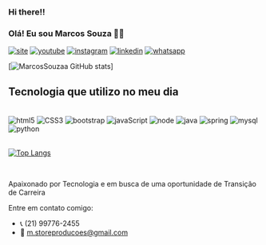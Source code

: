 ### Hi there!!

### Olá! Eu sou Marcos Souza ✋🏿


[![site](https://img.shields.io/badge/visite-site-76B900?style=for-the-badge&logo=nvidia&logoColor=white)](https://statuslinegrafica.cliccard.info/)
[![youtube](https://img.shields.io/badge/YouTube-FF0000?style=for-the-badge&logo=youtube&logoColor=white)]( https://www.youtube.com/channel/UCtDBYUn1GP85u9BCNcpX6Bg)
[![instagram](https://img.shields.io/badge/Instagram-E4405F?style=for-the-badge&logo=instagram&logoColor=white)](https://www.instagram.com/statuslinegrafica/)
[![linkedin](https://img.shields.io/badge/LinkedIn-0077B5?style=for-the-badge&logo=linkedin&logoColor=white)](https://www.linkedin.com/in/marcosantoniosouza)
[![whatsapp](https://img.shields.io/badge/WhatsApp-25D366?style=for-the-badge&logo=whatsapp&logoColor=white)](https://api.whatsapp.com/send?phone=5521997762455&text=Ol%C3%A1%2C%20gostaria%20de%20saber%20mais%20sobre%20produtos%20digitais!)

[![MarcosSouzaa GitHub stats](https://github-readme-stats.vercel.app/api?username=MarcosSouzaa&show_icons=true&theme=radical)]

## Tecnologia que utilizo no meu dia

<div style="dysplay: inline_block"></br>
   <img align="center" alt="html5" src="https://img.shields.io/badge/HTML5-E34F26?style=for-the-badge&logo=html5&logoColor=white" /> 
   <img align="center" alt="CSS3" src=https://img.shields.io/badge/CSS3-563D7C?style=for-the-badge&logo=css3&logoColor=white /> 
   <img align="center" alt="bootstrap" src=https://img.shields.io/badge/Bootstrap-a5e90d?style=for-the-adge&logo=bootstrap&logoColor=white /> 
   <img align="center" alt="javaScript" src="https://img.shields.io/badge/JavaScript-323330?style=for-the-badge&logo=javascript&logoColor=F7DF1E" /> 
   <img align="center" alt="node" src="https://img.shields.io/badge/Node.js-43853D?style=for-the-badge&logo=node.js&logoColor=white" /> 
   <img align="center" alt="java" src="https://img.shields.io/badge/Java-ED8B00?style=for-the-badge&logo=openjdk&logoColor=white" /> 
   <img align="center" alt="spring" src="https://img.shields.io/badge/Spring-6DB33F?style=for-the-badge&logo=spring&logoColor=white" /> 
   <img align="center" alt="mysql" src="https://img.shields.io/badge/MySQL-00000F?style=for-the-badge&logo=mysql&logoColor=white" />
   <img align="center" alt="python" src="https://img.shields.io/badge/PYTHON-306998?style=for-the-badge&logo=Python&logoColor=FFD43B" />
   
</div><br/>


[![Top Langs](https://github-readme-stats.vercel.app/api/top-langs/?username=MarcosSouzaa&layout=pie)](https://github.com/marcossouzaa/github-readme-stats)


<br/>
 
 Apaixonado por Tecnologia e em busca de uma oportunidade de Transição de Carreira

 Entre em contato comigo:
 - 📞 (21) 99776-2455
 - 📨 m.storeproducoes@gmail.com


 
